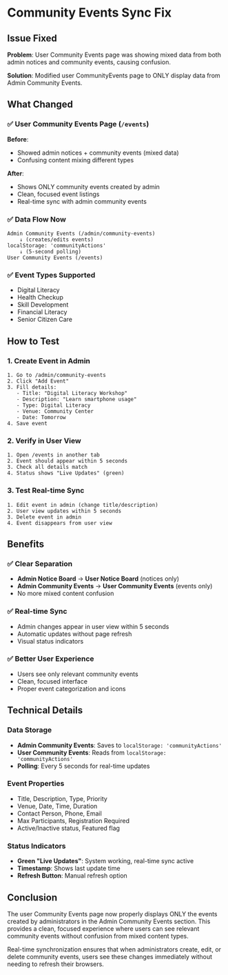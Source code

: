 # Community Events Sync Fix

## Issue Fixed
**Problem**: User Community Events page was showing mixed data from both admin notices and community events, causing confusion.

**Solution**: Modified user CommunityEvents page to ONLY display data from Admin Community Events.

## What Changed

### ✅ **User Community Events Page** (`/events`)
**Before**: 
- Showed admin notices + community events (mixed data)
- Confusing content mixing different types

**After**:
- Shows ONLY community events created by admin
- Clean, focused event listings
- Real-time sync with admin community events

### ✅ **Data Flow Now**
```
Admin Community Events (/admin/community-events)
    ↓ (creates/edits events)
localStorage: 'communityActions'
    ↓ (5-second polling)
User Community Events (/events)
```

### ✅ **Event Types Supported**
- Digital Literacy
- Health Checkup  
- Skill Development
- Financial Literacy
- Senior Citizen Care

## How to Test

### 1. **Create Event in Admin**
```
1. Go to /admin/community-events
2. Click "Add Event"
3. Fill details:
   - Title: "Digital Literacy Workshop"
   - Description: "Learn smartphone usage"
   - Type: Digital Literacy
   - Venue: Community Center
   - Date: Tomorrow
4. Save event
```

### 2. **Verify in User View**
```
1. Open /events in another tab
2. Event should appear within 5 seconds
3. Check all details match
4. Status shows "Live Updates" (green)
```

### 3. **Test Real-time Sync**
```
1. Edit event in admin (change title/description)
2. User view updates within 5 seconds
3. Delete event in admin
4. Event disappears from user view
```

## Benefits

### ✅ **Clear Separation**
- **Admin Notice Board** → **User Notice Board** (notices only)
- **Admin Community Events** → **User Community Events** (events only)
- No more mixed content confusion

### ✅ **Real-time Sync**
- Admin changes appear in user view within 5 seconds
- Automatic updates without page refresh
- Visual status indicators

### ✅ **Better User Experience**
- Users see only relevant community events
- Clean, focused interface
- Proper event categorization and icons

## Technical Details

### Data Storage
- **Admin Community Events**: Saves to `localStorage: 'communityActions'`
- **User Community Events**: Reads from `localStorage: 'communityActions'`
- **Polling**: Every 5 seconds for real-time updates

### Event Properties
- Title, Description, Type, Priority
- Venue, Date, Time, Duration
- Contact Person, Phone, Email
- Max Participants, Registration Required
- Active/Inactive status, Featured flag

### Status Indicators
- **Green "Live Updates"**: System working, real-time sync active
- **Timestamp**: Shows last update time
- **Refresh Button**: Manual refresh option

## Conclusion

The user Community Events page now properly displays ONLY the events created by administrators in the Admin Community Events section. This provides a clean, focused experience where users can see relevant community events without confusion from mixed content types.

Real-time synchronization ensures that when administrators create, edit, or delete community events, users see these changes immediately without needing to refresh their browsers.